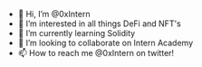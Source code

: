 - 👋 Hi, I’m @0xIntern
- 👀 I’m interested in all things DeFi and NFT's
- 🌱 I’m currently learning Solidity
- 💞️ I’m looking to collaborate on Intern Academy
- 📫 How to reach me @0xIntern on twitter!

<!---
0xIntern/0xIntern is a ✨ special ✨ repository because its `README.md` (this file) appears on your GitHub profile.
You can click the Preview link to take a look at your changes.
--->
